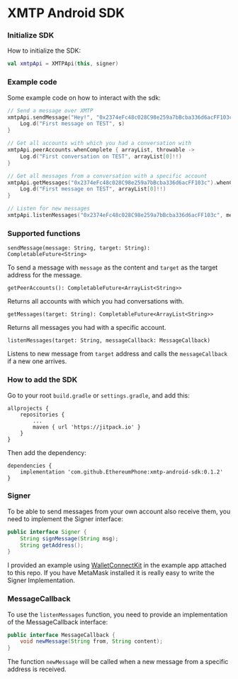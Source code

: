 # XMTP Android SDK

### Initialize SDK

How to initialize the SDK:

```kotlin
val xmtpApi = XMTPApi(this, signer)
```

### Example code

Some example code on how to interact with the sdk:

```kotlin
// Send a message over XMTP
xmtpApi.sendMessage("Hey!", "0x2374eFc48c028C98e259a7bBcba336d6acFF103c").whenComplete { s, throwable ->
	Log.d("First message on TEST", s)
}

// Get all accounts with which you had a conversation with
xmtpApi.peerAccounts.whenComplete { arrayList, throwable ->
	Log.d("First conversation on TEST", arrayList[0]!!)
}

// Get all messages from a conversation with a specific account
xmtpApi.getMessages("0x2374eFc48c028C98e259a7bBcba336d6acFF103c").whenComplete { arrayList, throwable ->
	Log.d("First message on TEST", arrayList[0]!!)
}

// Listen for new messages
xmtpApi.listenMessages("0x2374eFc48c028C98e259a7bBcba336d6acFF103c", messageCallback)
```

### Supported functions

`sendMessage(message: String, target: String): CompletableFuture<String> `

To send a message with `message` as the content and `target` as the target address for the message.

`getPeerAccounts(): CompletableFuture<ArrayList<String>> `

Returns all accounts with which you had conversations with.

`getMessages(target: String): CompletableFuture<ArrayList<String>> `

Returns all messages you had with a specific account.

`listenMessages(target: String, messageCallback: MessageCallback)`

Listens to new message from `target` address and calls the `messageCallback` if a new one arrives.

### How to add the SDK

Go to your root `build.gradle` or `settings.gradle`, and add this:

```
allprojects {
	repositories {
		...
		maven { url 'https://jitpack.io' }
	}
}
```

Then add the dependency:

```
dependencies {
	implementation 'com.github.EthereumPhone:xmtp-android-sdk:0.1.2'
}
```

### Signer

To be able to send messages from your own account also receive them, you need to implement the Signer interface:

```java
public interface Signer {
    String signMessage(String msg);
    String getAddress();
}
```

I provided an example using [WalletConnectKit](https://github.com/pink-room/walletconnectkit-android) in the example app attached to this repo. If you have MetaMask installed it is really easy to write the Signer Implementation.

### MessageCallback

To use the `listenMessages` function, you need to provide an implementation of the MessageCallback interface:

```java
public interface MessageCallback {
    void newMessage(String from, String content);
}
```

The function `newMessage` will be called when a new message from a specific address is received.
